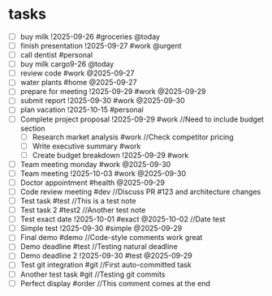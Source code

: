 # tasks

- [ ] buy milk !2025-09-26 #groceries @today
- [ ] finish presentation !2025-09-27 #work @urgent
- [ ] call dentist #personal
- [ ] buy milk cargo9-26 @today
- [ ] review code #work @2025-09-27
- [ ] water plants #home @2025-09-27
- [ ] prepare for meeting !2025-09-29 #work @2025-09-29
- [ ] submit report !2025-09-30 #work @2025-09-30
- [ ] plan vacation !2025-10-15 #personal
- [ ] Complete project proposal !2025-09-29 #work //Need to include budget section
  - [ ] Research market analysis #work //Check competitor pricing
  - [ ] Write executive summary #work
  - [ ] Create budget breakdown !2025-09-29 #work
- [ ] Team meeting  monday #work @2025-09-30
- [ ] Team meeting !2025-10-03 #work @2025-09-30
- [ ] Doctor appointment #health @2025-09-29
- [ ] Code review meeting #dev //Discuss PR #123 and architecture changes
- [ ] Test task #test //This is a test note
- [ ] Test task 2 #test2 //Another test note
- [ ] Test exact date !2025-10-01 #exact @2025-10-02 //Date test
- [ ] Simple test !2025-09-30 #simple @2025-09-29
- [ ] Final demo #demo //Code-style comments work great
- [ ] Demo deadline #test //Testing natural deadline
- [ ] Demo deadline 2 !2025-09-30 #test @2025-09-29
- [ ] Test git integration #git //First auto-committed task
- [ ] Another test task #git //Testing git commits
- [ ] Perfect display #order //This comment comes at the end
